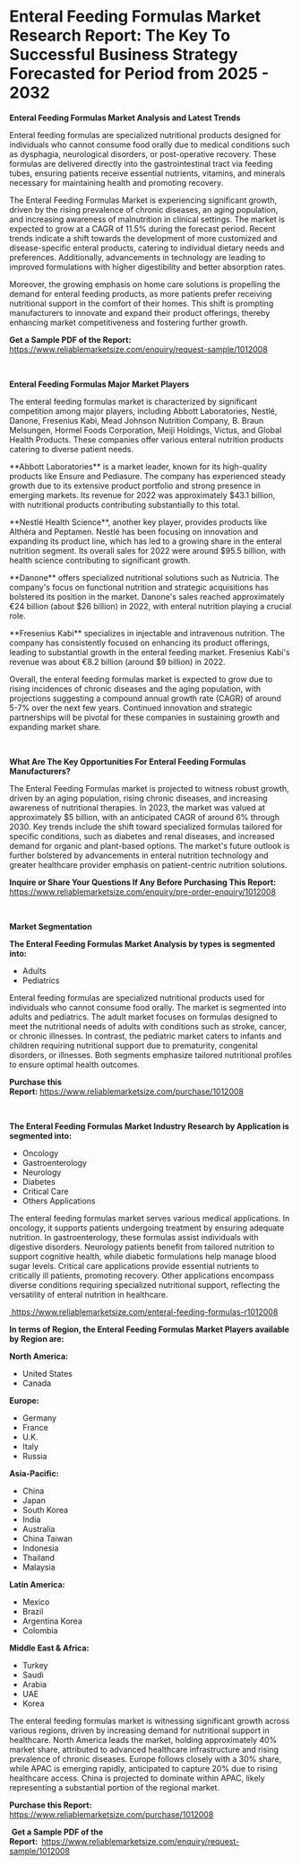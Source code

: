 <p><h1>Enteral Feeding Formulas Market Research Report: The Key To Successful Business Strategy Forecasted for Period from 2025 - 2032</h1></p><p><strong>Enteral Feeding Formulas Market Analysis and Latest Trends</strong></p>
<p><p>Enteral feeding formulas are specialized nutritional products designed for individuals who cannot consume food orally due to medical conditions such as dysphagia, neurological disorders, or post-operative recovery. These formulas are delivered directly into the gastrointestinal tract via feeding tubes, ensuring patients receive essential nutrients, vitamins, and minerals necessary for maintaining health and promoting recovery.</p><p>The Enteral Feeding Formulas Market is experiencing significant growth, driven by the rising prevalence of chronic diseases, an aging population, and increasing awareness of malnutrition in clinical settings. The market is expected to grow at a CAGR of 11.5% during the forecast period. Recent trends indicate a shift towards the development of more customized and disease-specific enteral products, catering to individual dietary needs and preferences. Additionally, advancements in technology are leading to improved formulations with higher digestibility and better absorption rates.</p><p>Moreover, the growing emphasis on home care solutions is propelling the demand for enteral feeding products, as more patients prefer receiving nutritional support in the comfort of their homes. This shift is prompting manufacturers to innovate and expand their product offerings, thereby enhancing market competitiveness and fostering further growth.</p></p>
<p><strong>Get a Sample PDF of the Report:&nbsp;</strong> <a href="https://www.reliablemarketsize.com/enquiry/request-sample/1012008?utm_campaign=2933&utm_medium=2&utm_source=Github&utm_content=ia&utm_term=17042025&utm_id=enteral-feeding-formulas">https://www.reliablemarketsize.com/enquiry/request-sample/1012008</a></p>
<p>&nbsp;</p>
<p><strong>Enteral Feeding Formulas Major Market Players</strong></p>
<p><p>The enteral feeding formulas market is characterized by significant competition among major players, including Abbott Laboratories, Nestlé, Danone, Fresenius Kabi, Mead Johnson Nutrition Company, B. Braun Melsungen, Hormel Foods Corporation, Meiji Holdings, Victus, and Global Health Products. These companies offer various enteral nutrition products catering to diverse patient needs.</p><p>**Abbott Laboratories** is a market leader, known for its high-quality products like Ensure and Pediasure. The company has experienced steady growth due to its extensive product portfolio and strong presence in emerging markets. Its revenue for 2022 was approximately $43.1 billion, with nutritional products contributing substantially to this total.</p><p>**Nestlé Health Science**, another key player, provides products like Althéra and Peptamen. Nestlé has been focusing on innovation and expanding its product line, which has led to a growing share in the enteral nutrition segment. Its overall sales for 2022 were around $95.5 billion, with health science contributing to significant growth.</p><p>**Danone** offers specialized nutritional solutions such as Nutricia. The company's focus on functional nutrition and strategic acquisitions has bolstered its position in the market. Danone's sales reached approximately €24 billion (about $26 billion) in 2022, with enteral nutrition playing a crucial role.</p><p>**Fresenius Kabi** specializes in injectable and intravenous nutrition. The company has consistently focused on enhancing its product offerings, leading to substantial growth in the enteral feeding market. Fresenius Kabi's revenue was about €8.2 billion (around $9 billion) in 2022.</p><p>Overall, the enteral feeding formulas market is expected to grow due to rising incidences of chronic diseases and the aging population, with projections suggesting a compound annual growth rate (CAGR) of around 5-7% over the next few years. Continued innovation and strategic partnerships will be pivotal for these companies in sustaining growth and expanding market share.</p></p>
<p>&nbsp;</p>
<p><strong>What Are The Key Opportunities For Enteral Feeding Formulas Manufacturers?</strong></p>
<p><p>The Enteral Feeding Formulas market is projected to witness robust growth, driven by an aging population, rising chronic diseases, and increasing awareness of nutritional therapies. In 2023, the market was valued at approximately $5 billion, with an anticipated CAGR of around 6% through 2030. Key trends include the shift toward specialized formulas tailored for specific conditions, such as diabetes and renal diseases, and increased demand for organic and plant-based options. The market's future outlook is further bolstered by advancements in enteral nutrition technology and greater healthcare provider emphasis on patient-centric nutrition solutions.</p></p>
<p><strong>Inquire or Share Your Questions If Any Before Purchasing This Report:</strong> <a href="https://www.reliablemarketsize.com/enquiry/pre-order-enquiry/1012008?utm_campaign=2933&utm_medium=2&utm_source=Github&utm_content=ia&utm_term=17042025&utm_id=enteral-feeding-formulas">https://www.reliablemarketsize.com/enquiry/pre-order-enquiry/1012008</a></p>
<p>&nbsp;</p>
<p><strong>Market Segmentation</strong></p>
<p><strong>The Enteral Feeding Formulas Market Analysis by types is segmented into:</strong></p>
<p><ul><li>Adults</li><li>Pediatrics</li></ul></p>
<p><p>Enteral feeding formulas are specialized nutritional products used for individuals who cannot consume food orally. The market is segmented into adults and pediatrics. The adult market focuses on formulas designed to meet the nutritional needs of adults with conditions such as stroke, cancer, or chronic illnesses. In contrast, the pediatric market caters to infants and children requiring nutritional support due to prematurity, congenital disorders, or illnesses. Both segments emphasize tailored nutritional profiles to ensure optimal health outcomes.</p></p>
<p><strong>Purchase this Report:&nbsp;</strong><a href="https://www.reliablemarketsize.com/purchase/1012008?utm_campaign=2933&utm_medium=2&utm_source=Github&utm_content=ia&utm_term=17042025&utm_id=enteral-feeding-formulas">https://www.reliablemarketsize.com/purchase/1012008</a></p>
<p>&nbsp;</p>
<p><strong>The Enteral Feeding Formulas Market Industry Research by Application is segmented into:</strong></p>
<p><ul><li>Oncology</li><li>Gastroenterology</li><li>Neurology</li><li>Diabetes</li><li>Critical Care</li><li>Others Applications</li></ul></p>
<p><p>The enteral feeding formulas market serves various medical applications. In oncology, it supports patients undergoing treatment by ensuring adequate nutrition. In gastroenterology, these formulas assist individuals with digestive disorders. Neurology patients benefit from tailored nutrition to support cognitive health, while diabetic formulations help manage blood sugar levels. Critical care applications provide essential nutrients to critically ill patients, promoting recovery. Other applications encompass diverse conditions requiring specialized nutritional support, reflecting the versatility of enteral nutrition in healthcare.</p></p>
<p><a href="https://www.reliablemarketsize.com/enteral-feeding-formulas-r1012008?utm_campaign=2933&utm_medium=2&utm_source=Github&utm_content=ia&utm_term=17042025&utm_id=enteral-feeding-formulas">&nbsp;https://www.reliablemarketsize.com/enteral-feeding-formulas-r1012008</a></p>
<p><strong>In terms of Region, the Enteral Feeding Formulas Market Players available by Region are:</strong></p>
<p>
    <p> <strong> North America: </strong>
        <ul>
            <li>United States</li>
            <li>Canada</li>
        </ul>
        </p> 
    <p> <strong> Europe: </strong>
        <ul>
            <li>Germany</li>
            <li>France</li>
            <li>U.K.</li>
            <li>Italy</li>
            <li>Russia</li>
        </ul>
        </p> 
    <p> <strong> Asia-Pacific: </strong>
        <ul>
            <li>China</li>
            <li>Japan</li>
            <li>South Korea</li>
            <li>India</li>
            <li>Australia</li>
            <li>China Taiwan</li>
            <li>Indonesia</li>
            <li>Thailand</li>
            <li>Malaysia</li>
        </ul>
        </p> 
    <p> <strong> Latin America: </strong>
        <ul>
            <li>Mexico</li>
            <li>Brazil</li>
            <li>Argentina Korea</li>
            <li>Colombia</li>
        </ul>
        </p> 
    <p> <strong> Middle East & Africa: </strong>
        <ul>
            <li>Turkey</li>
            <li>Saudi</li>
            <li>Arabia</li>
            <li>UAE</li>
            <li>Korea</li>
        </ul>
    </p>
    </p>
<p><p>The enteral feeding formulas market is witnessing significant growth across various regions, driven by increasing demand for nutritional support in healthcare. North America leads the market, holding approximately 40% market share, attributed to advanced healthcare infrastructure and rising prevalence of chronic diseases. Europe follows closely with a 30% share, while APAC is emerging rapidly, anticipated to capture 20% due to rising healthcare access. China is projected to dominate within APAC, likely representing a substantial portion of the regional market.</p></p>
<p><strong>Purchase this Report: </strong><a href="https://www.reliablemarketsize.com/purchase/1012008?utm_campaign=2933&utm_medium=2&utm_source=Github&utm_content=ia&utm_term=17042025&utm_id=enteral-feeding-formulas">https://www.reliablemarketsize.com/purchase/1012008</a></p>
<p>&nbsp;<strong>Get a Sample PDF of the Report:&nbsp;&nbsp;</strong><a href="https://www.reliablemarketsize.com/enquiry/request-sample/1012008?utm_campaign=2933&utm_medium=2&utm_source=Github&utm_content=ia&utm_term=17042025&utm_id=enteral-feeding-formulas">https://www.reliablemarketsize.com/enquiry/request-sample/1012008</a></p>
<p><strong></strong></p>
<p><p></p><p></p><p></p></p>